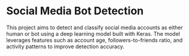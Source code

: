 # Social Media Bot Detection

This project aims to detect and classify social media accounts as either human or bot using a deep learning model built with Keras.
The model leverages features such as account age, followers-to-friends ratio, and activity patterns to improve detection accuracy.
